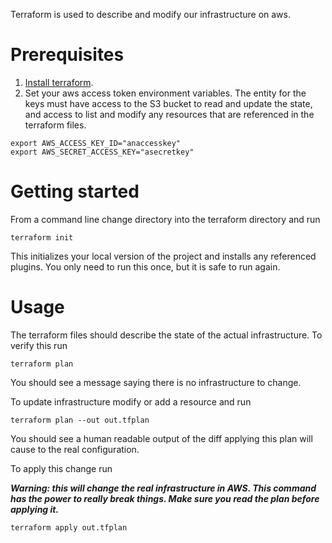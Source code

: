 Terraform is used to describe and modify our infrastructure on aws.

# Prerequisites

1. [Install terraform](https://developer.hashicorp.com/terraform/tutorials/aws-get-started/install-cli).
1. Set your aws access token environment variables. The entity for the keys must have access to the S3 bucket to read and update the state, and access to list and modify any resources that are referenced in the terraform files.
```
export AWS_ACCESS_KEY_ID="anaccesskey"
export AWS_SECRET_ACCESS_KEY="asecretkey"
```

# Getting started

From a command line change directory into the terraform directory and run

```
terraform init
```

This initializes your local version of the project and installs any referenced plugins. You only need to run this once, but it is safe to run again.

# Usage

The terraform files should describe the state of the actual infrastructure. To verify this run

```
terraform plan
```

You should see a message saying there is no infrastructure to change.

To update infrastructure modify or add a resource and run

```
terraform plan --out out.tfplan
```

You should see a human readable output of the diff applying this plan will cause to the real configuration.

To apply this change run

***Warning: this will change the real infrastructure in AWS. This command has the power to really break things. Make sure you read the plan before applying it.***

```
terraform apply out.tfplan
```

